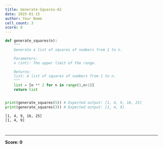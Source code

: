 ```yaml
---
title: Generate-Squares-A2
date: 2025-01-15
author: Your Name
cell_count: 3
score: 0
---
```


```python
def generate_squares(n):
    """
    Generate a list of squares of numbers from 1 to n.

    Parameters:
    n (int): The upper limit of the range.

    Returns:
    list: A list of squares of numbers from 1 to n.
    """
    list = [n ** 2 for n in range(1,n+1)]
    return list


print(generate_squares(5)) # Expected output: [1, 4, 9, 16, 25]
print(generate_squares(3)) # Expected output: [1, 4, 9]
```

    [1, 4, 9, 16, 25]
    [1, 4, 9]



```python

```


```python

```


---
**Score: 0**
